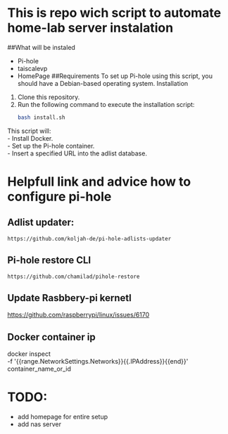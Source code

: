 # This is repo wich script to automate home-lab server instalation
##What will be instaled
- Pi-hole
- taiscalevp
- HomePage
##Requirements
To set up Pi-hole using this script, you should have a Debian-based operating system.
Installation
1. Clone this repository.
2. Run the following command to execute the installation script:
   ```bash
   bash install.sh
This script will:  
    - Install Docker.    
    - Set up the Pi-hole container.    
    - Insert a specified URL into the adlist database.  


# Helpfull link and advice how to configure pi-hole
## Adlist updater:
    https://github.com/koljah-de/pi-hole-adlists-updater
## Pi-hole restore CLI
    https://github.com/chamilad/pihole-restore
## Update Rasbbery-pi kernetl
https://github.com/raspberrypi/linux/issues/6170
## Docker container ip
docker inspect \
  -f '{{range.NetworkSettings.Networks}}{{.IPAddress}}{{end}}' container_name_or_id

# TODO:
- add homepage for entire setup
- add nas server
